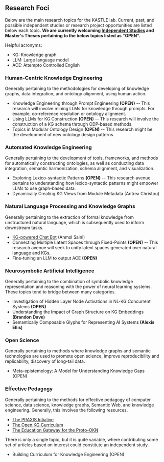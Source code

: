 ## Research Foci
Below are the main research topics for the KASTLE lab. Current, past, and possible independent studies or research project opportunities are listed below each topic. **We are currently welcoming [Independent Studies](./recruiting.md) and Master's Theses pertaining to the below topics listed as "OPEN".**

Helpful acronyms:
* KG: Knowledge graph
* LLM: Large language model
* ACE: Attempto Controlled English

### Human-Centric Knowledge Engineering
Generally pertaining to the methodologies for developing of knowledge graphs, data integration, and ontology alignment, using human action.
* Knowledge Engineering through Prompt Engineering **(OPEN)** -- This research will involve mining LLMs for knowledge through prompts. For example, co-reference resolution or ontology alignment.
* Using LLMs for KG Construction **(OPEN)** -- This research will involve the construction of a KG schema through ODP-based methods.
* Topics in Modular Ontology Design **(OPEN)** -- This research might be the development of new ontology design patterns.

### Automated Knowledge Engineering
Generally pertaining to the development of tools, frameworks, and methods for automatically constructing ontologies, as well as conducting data integration, semantic harmonization, schema alignment, and visualization.
* Exploring Lexico-syntactic Patterns **(OPEN)** -- This research avenue pertains to understanding how lexico-syntactic patterns might empower LLMs to use graph-based data.
* Dynamically Creating KG Views from Module Metadata (Antrea Christou)

### Natural Language Processing and Knowledge Graphs
Generally pertaining to the extraction of formal knowledge from unstructured natural language, which is subsequently used to inform downstream tasks.
* [KG-powered Chat Bot](https://github.com/kastle-lab/kg-chatbot) (Anmol Saini)
* Connecting Multiple Latent Spaces through Fixed-Points **(OPEN)** -- This research avenue will seek to unify latent spaces generated over natural language and KGs.
* Fine-tuning an LLM to output ACE **(OPEN)**

### Neurosymbolic Artificial Intelligence
Generally pertaining to the combination of symbolic knowledge representation and reasoning with the power of neural learning systems. These topics tend to bridge between many categories.
* Investigation of Hidden Layer Node Activations in NL-KG Concurrent Systems **(OPEN)**
* Understanding the Impact of Graph Structure on KG Embeddings **(Brandon Dave)**
* Semantically Composable Glyphs for Representing AI Systems **(Alexis Ellis)**

### Open Science
Generally pertaining to methods where knowledge graphs and semantic technologies are used to promote open science, improve reproducibility and replicability, discovery of long-tail data.
* Meta-epistemology: A Model for Understanding Knowledge Gaps (OPEN) 

### Effective Pedagogy
Generally pertaining to the methods for effective pedagogy of computer science, data science, knowledge graphs, Semantic Web, and knowledge engineering. Generally, this involves the following resources.
* [The PRAXIS Intiative](https://the-praxis-initiative.org/) 
* [The Open KG Curriculum](https://github.com/KGConf/open-kg-curriculum/)
* [The Education Gateway for the Proto-OKN](https://edugate.cs.wright.edu/)

There is only a single topic, but it is quite variable, where contributing some set of articles based on interest could constitute an independent study.
* Building Curriculum for Knowledge Engineering (OPEN)
